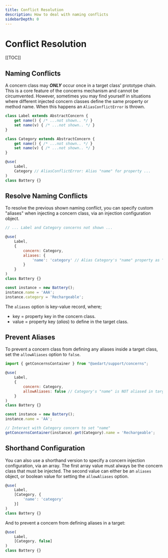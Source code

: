 ```yaml
---
title: Conflict Resolution
description: How to deal with naming conflicts
sidebarDepth: 0
---
```


# Conflict Resolution

[[TOC]]

## Naming Conflicts

A concern class may _**ONLY**_ occur once in a target class' prototype chain. This is a core feature of the concerns
mechanism and cannot be circumvented. However, sometimes you may find yourself in situations where
different injected concern classes define the same property or method name. When this happens an `AliasConflictError`
is thrown.

```js
class Label extends AbstractConcern {
    get name() { /* ...not shown.. */ }
    set name(v) { /* ...not shown.. */ }
}

class Category extends AbstractConcern {
    get name() { /* ...not shown.. */ }
    set name(v) { /* ...not shown.. */ }
}

@use(
    Label,
    Category // AliasConflictError: Alias "name" for property ...
)
class Battery {}
```

## Resolve Naming Conflicts

To resolve the previous shown naming conflict, you can specify custom "aliases" when
injecting a concern class, via an injection configuration object.

```js
// ... Label and Category concerns not shown ...

@use(
    Label,
    {
        concern: Category,
        aliases: {
            'name': 'category' // Alias Category's "name" property as "category"
        }
    }
)
class Battery {}

const instance = new Battery();
instance.name = 'AAA';
instance.category = 'Rechargeable';
```

The `aliases` option is key-value record, where;
- key = property key in the concern class.
- value = property key (_alias_) to define in the target class.

## Prevent Aliases

To prevent a concern class from defining any aliases inside a target class, set the `allowAliases` option to `false`. 

```js
import { getConcernsContainer } from "@aedart/support/concerns";

@use(
    Label,
    {
        concern: Category,
        allowAliases: false // Category's "name" is NOT aliased in target
    }
)
class Battery {}

const instance = new Battery();
instance.name = 'AA';

// Interact with Category concern to set "name"
getConcernsContainer(instance).get(Category).name = 'Rechargeable';
```

## Shorthand Configuration

You can also use a shorthand version to specify a concern injection configuration, via an array.
The first array value must always be the concern class that must be injected.
The second value can either be an `aliases` object, or boolean value for setting the `allowAliases` option. 

```js
@use(
    Label,
    [Category, {
        'name': 'category'
    }]
)
class Battery {}
```

And to prevent a concern from defining aliases in a target:

```js
@use(
    Label,
    [Category, false]
)
class Battery {}
```